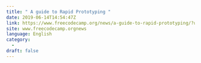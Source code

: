 ```yaml
---
title: " A guide to Rapid Prototyping "
date: 2019-06-14T14:54:47Z
link: https://www.freecodecamp.org/news/a-guide-to-rapid-prototyping/?utm_medium=RSS&utm_source=news.12bit.vn
site: www.freecodecamp.orgnews
language: English
category:
  -   
draft: false
---
```

